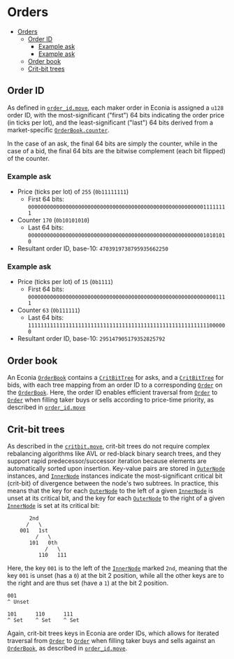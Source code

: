 # Orders

- [Orders](#orders)
  - [Order ID](#order-id)
    - [Example ask](#example-ask)
    - [Example ask](#example-ask-1)
  - [Order book](#order-book)
  - [Crit-bit trees](#crit-bit-trees)

## Order ID

As defined in [`order_id.move`](../../../src/move/econia/build/Econia/docs/order_id.md), each maker order in Econia is assigned a `u128` order ID, with the most-significant ("first") 64 bits indicating the order price (in ticks per lot), and the least-significant ("last") 64 bits derived from a market-specific [`OrderBook.counter`](../../../src/move/econia/build/Econia/docs/market.md#0xc0deb00c_market_OrderBook).

In the case of an ask, the final 64 bits are simply the counter, while in the case of a bid, the final 64 bits are the bitwise complement (each bit flipped) of the counter.

### Example ask
* Price (ticks per lot) of `255` (`0b11111111`)
    * First 64 bits: `0000000000000000000000000000000000000000000000000000000011111111`
* Counter `170` (`0b10101010`)
    * Last 64 bits: `0000000000000000000000000000000000000000000000000000000010101010`
* Resultant order ID, base-10: `4703919738795935662250`

### Example ask
* Price (ticks per lot) of `15` (`0b1111`)
    * First 64 bits: `0000000000000000000000000000000000000000000000000000000000001111`
* Counter `63` (`0b111111`)
    * Last 64 bits: `1111111111111111111111111111111111111111111111111111111111000000`
* Resultant order ID, base-10: `295147905179352825792`

## Order book

An Econia [`OrderBook`](../../../src/move/econia/build/Econia/docs/market.md#0xc0deb00c_market_OrderBook) contains a [`CritBitTree`](../../../src/move/econia/build/Econia/docs/critbit.md#0xc0deb00c_critbit_CritBitTree) for asks, and a [`CritBitTree`](../../../src/move/econia/build/Econia/docs/critbit.md#0xc0deb00c_critbit_CritBitTree) for bids, with each tree mapping from an order ID to a corresponding [`Order`](../../../src/move/econia/build/Econia/docs/market.md#0xc0deb00c_market_Order) on the [`OrderBook`](../../../src/move/econia/build/Econia/docs/market.md#0xc0deb00c_market_OrderBook).
Here, the order ID enables efficient traversal from [`Order`](../../../src/move/econia/build/Econia/docs/market.md#0xc0deb00c_market_Order) to [`Order`](../../../src/move/econia/build/Econia/docs/market.md#0xc0deb00c_market_Order) when filling taker buys or sells according to price-time priority, as described in [`order_id.move`](../../../src/move/econia/build/Econia/docs/order_id.md)

## Crit-bit trees

As described in the [`critbit.move`](../../../src/move/econia/build/Econia/docs/critbit.md), crit-bit trees do not require complex rebalancing algorithms like AVL or red-black binary search trees, and they support rapid predecessor/successor iteration because elements are automatically sorted upon insertion.
Key-value pairs are stored in [`OuterNode`](../../../src/move/econia/build/Econia/docs/critbit.md#0xc0deb00c_critbit_OuterNode) instances, and [`InnerNode`](../../../src/move/econia/build/Econia/docs/critbit.md#0xc0deb00c_critbit_InnerNode) instances indicate the most-significant critical bit (crit-bit) of divergence between the node's two subtrees.
In practice, this means that the key for each [`OuterNode`](../../../src/move/econia/build/Econia/docs/critbit.md#0xc0deb00c_critbit_OuterNode) to the left of a given [`InnerNode`](../../../src/move/econia/build/Econia/docs/critbit.md#0xc0deb00c_critbit_InnerNode) is unset at its critical bit, and the key for each [`OuterNode`](../../../src/move/econia/build/Econia/docs/critbit.md#0xc0deb00c_critbit_OuterNode) to the right of a given [`InnerNode`](../../../src/move/econia/build/Econia/docs/critbit.md#0xc0deb00c_critbit_InnerNode) is set at its critical bit:

```
       2nd
      /   \
    001   1st
         /   \
       101   0th
            /   \
          110   111
```

Here, the key `001` is to the left of the [`InnerNode`](../../../src/move/econia/build/Econia/docs/critbit.md#0xc0deb00c_critbit_InnerNode) marked `2nd`, meaning that the key `001` is unset (has a `0`) at the bit 2 position, while all the other keys are to the right and are thus set (have a `1`) at the bit 2 position.

```
001
^ Unset
```

```
101      110      111
^ Set    ^ Set    ^ Set
```

Again, crit-bit trees keys in Econia are order IDs, which allows for iterated traversal from [`Order`](../../../src/move/econia/build/Econia/docs/market.md#0xc0deb00c_market_Order) to [`Order`](../../../src/move/econia/build/Econia/docs/market.md#0xc0deb00c_market_Order) when filling taker buys and sells against an [`OrderBook`](../../../src/move/econia/build/Econia/docs/market.md#0xc0deb00c_market_OrderBook), as described in [`order_id.move`](../../../src/move/econia/build/Econia/docs/order_id.md).